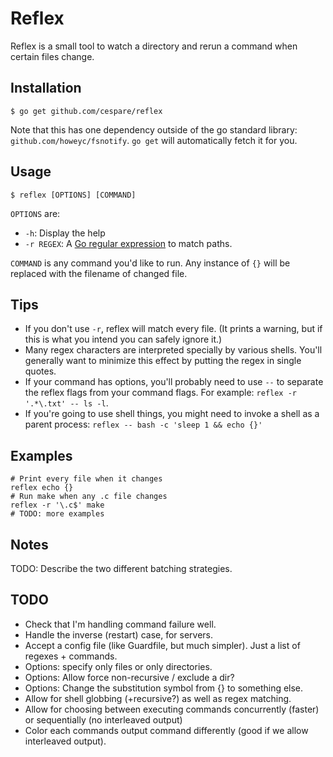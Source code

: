 # Reflex

Reflex is a small tool to watch a directory and rerun a command when certain files change.

## Installation

    $ go get github.com/cespare/reflex

Note that this has one dependency outside of the go standard library: `github.com/howeyc/fsnotify`. `go get`
will automatically fetch it for you.

## Usage

    $ reflex [OPTIONS] [COMMAND]

`OPTIONS` are:

* `-h`: Display the help
* `-r REGEX`: A [Go regular expression](http://golang.org/pkg/regexp/) to match paths.

`COMMAND` is any command you'd like to run. Any instance of `{}` will be replaced with the filename of changed
file.

## Tips

* If you don't use `-r`, reflex will match every file. (It prints a warning, but if this is what you intend
  you can safely ignore it.)
* Many regex characters are interpreted specially by various shells. You'll generally want to minimize this
  effect by putting the regex in single quotes.
* If your command has options, you'll probably need to use `--` to separate the reflex flags from your command
  flags. For example: `reflex -r '.*\.txt' -- ls -l`.
* If you're going to use shell things, you might need to invoke a shell as a parent process:
  `reflex -- bash -c 'sleep 1 && echo {}'`

## Examples

    # Print every file when it changes
    reflex echo {}
    # Run make when any .c file changes
    reflex -r '\.c$' make
    # TODO: more examples

## Notes

TODO: Describe the two different batching strategies.

## TODO

* Check that I'm handling command failure well.
* Handle the inverse (restart) case, for servers.
* Accept a config file (like Guardfile, but much simpler). Just a list of regexes + commands.
* Options: specify only files or only directories.
* Options: Allow force non-recursive / exclude a dir?
* Options: Change the substitution symbol from {} to something else.
* Allow for shell globbing (+recursive?) as well as regex matching.
* Allow for choosing between executing commands concurrently (faster) or sequentially (no interleaved output)
* Color each commands output command differently (good if we allow interleaved output).

